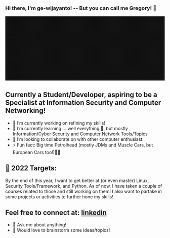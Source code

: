 ### Hi there, I'm ge-wijayanto! -- But you can call me Gregory! 👋

![introduction_banner](assets/intro_banner.gif)

## Currently a Student/Developer, aspiring to be a Specialist at Information Security and Computer Networking!

- 🔭 I’m currently working on refining my skills!
- 🌱 I’m currently learning ... well everything 🤣, but mostly Information/Cyber Security and Computer Network Tools/Topics 
- 👯 I’m looking to collaborate on with other computer enthusiast.
- ⚡ Fun fact: Big time Petrolhead (mostly JDMs and Muscle Cars, but European Cars too!)🔰🔰

## 🎯 2022 Targets: 

By the end of this year, I want to get better at (or even master) Linux, Security Tools/Framework, and Python. As of now, I have taken a couple of courses related to those and still working on them! I also want to partake in some projects or activities to further hone my skills!

## Feel free to connect at: [linkedin]

- 💬 Ask me about anything! 
- 🧠 Would love to brainstorm some ideas/topics!

[linkedin]: https://www.linkedin.com/in/ge-wijayanto/
